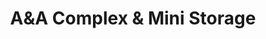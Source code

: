 ---
title: "A&A Complex & Mini Storage"
url: /tulsa/aanda-complex-and-mini-storage/
shop: storage rental
---